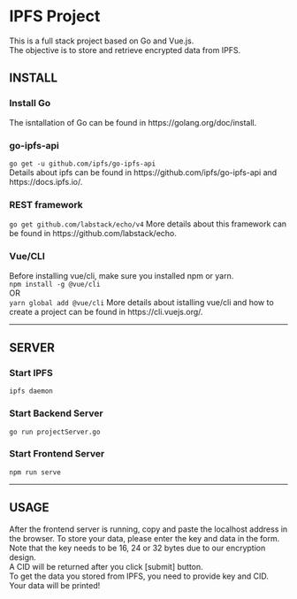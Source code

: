 # IPFS Project
This is a full stack project based on Go and Vue.js. <br>
The objective is to store and retrieve encrypted data from IPFS.
<h2>INSTALL</h2>
<h3>Install Go</h3>
The isntallation of Go can be found in https://golang.org/doc/install.
<h3>go-ipfs-api</h3>
<code>go get -u github.com/ipfs/go-ipfs-api</code><br>
Details about ipfs can be found in https://github.com/ipfs/go-ipfs-api and https://docs.ipfs.io/.
<h3>REST framework </h3>
<code>go get github.com/labstack/echo/v4</code>
More details about this framework can be found in https://github.com/labstack/echo.
<h3>Vue/CLI</h3>
Before installing vue/cli, make sure you installed npm or yarn.<br>
<code>npm install -g @vue/cli</code> <br>
OR <br>
<code>yarn global add @vue/cli</code>
More details about istalling vue/cli and how to create a project can be found in https://cli.vuejs.org/.

---

<h2>SERVER</h2>
<h3>Start IPFS</h3>
<code>ipfs daemon</code>
<h3>Start Backend Server</h3>
<code>go run projectServer.go</code>
<h3>Start Frontend Server</h3>
<code>npm run serve</code> <br>

---
<h2>USAGE</h2>
After the frontend server is running, copy and paste the localhost address in the browser. 
To store your data, please enter the key and data in the form. Note that the key needs to be 16, 24 or 32 bytes due to our encryption design. <br>
A CID will be returned after you click [submit] button. <br>
To get the data you stored from IPFS, you need to provide key and CID. <br>
Your data will be printed!

